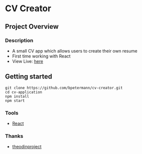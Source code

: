 # CV Creator

## Project Overview

### Description
- A small CV app which allows users to create their own resume 
- First time working with React
- View Live: [here](https://bpetermann.github.io/cv-creator/)

## Getting started

```
git clone https://github.com/bpetermann/cv-creator.git
cd cv-application
npm install
npm start
```

### Tools
- [React](https://reactjs.org/)

### Thanks
- [theodinproject](https://www.theodinproject.com)<br>
